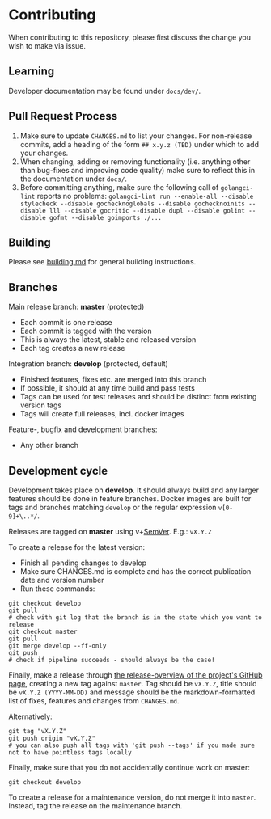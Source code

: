 # Contributing
When contributing to this repository, please first discuss the change you wish to make via issue.

## Learning
Developer documentation may be found under `docs/dev/`.

## Pull Request Process
1. Make sure to update `CHANGES.md` to list your changes. For non-release commits, add a heading
   of the form `## x.y.z (TBD)` under which to add your changes.
2. When changing, adding or removing functionality (i.e. anything other than bug-fixes and improving
   code quality) make sure to reflect this in the documentation under `docs/`.
3. Before committing anything, make sure the following call of `golangci-lint` reports no problems:
   `golangci-lint run --enable-all --disable stylecheck --disable gochecknoglobals --disable gochecknoinits --disable lll --disable gocritic --disable dupl --disable golint --disable gofmt --disable goimports ./...`

## Building
Please see [building.md](docs/building.md) for general building instructions.

## Branches
Main release branch: **master** (protected)
  - Each commit is one release
  - Each commit is tagged with the version
  - This is always the latest, stable and released version
  - Each tag creates a new release

Integration branch: **develop** (protected, default)
  - Finished features, fixes etc. are merged into this branch
  - If possible, it should at any time build and pass tests
  - Tags can be used for test releases and should be distinct from existing version tags
  - Tags will create full releases, incl. docker images

Feature-, bugfix and development branches:
  - Any other branch

## Development cycle
Development takes place on **develop**. It should always build and any larger features should be done in feature branches. Docker images are built for tags and branches matching `develop` or the regular expression `v[0-9]+\..*/`.

Releases are tagged on **master** using v+[SemVer](https://semver.org/). E.g.: `vX.Y.Z`

To create a release for the latest version:
  * Finish all pending changes to develop
  * Make sure CHANGES.md is complete and has the correct publication date and version number
  * Run these commands:
```
git checkout develop
git pull
# check with git log that the branch is in the state which you want to release
git checkout master
git pull
git merge develop --ff-only
git push
# check if pipeline succeeds - should always be the case!
```
Finally, make a release through [the release-overview of the project's GitHub page](https://github.com/setlog/trivrost/releases), creating a new tag against `master`. Tag should be `vX.Y.Z`, title should be `vX.Y.Z (YYYY-MM-DD)` and message should be the markdown-formatted list of fixes, features and changes from `CHANGES.md`.

Alternatively:
```
git tag "vX.Y.Z"
git push origin "vX.Y.Z"
# you can also push all tags with 'git push --tags' if you made sure not to have pointless tags locally
```

Finally, make sure that you do not accidentally continue work on master:
```
git checkout develop
```


To create a release for a maintenance version, do not merge it into `master`. Instead, tag the release on the maintenance branch.
